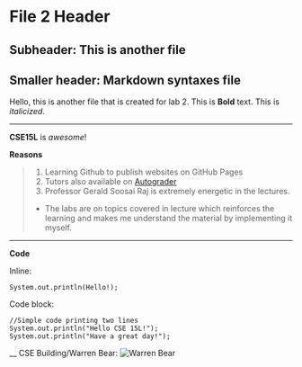 # File 2 Header
## Subheader: This is another file
## Smaller header: Markdown syntaxes file

Hello, this is another file that is created for lab 2.
This is **Bold** text.
This is *italicized*. 

___

**CSE15L** is _awesome_!

__Reasons__
> 1. Learning Github to publish websites on GitHub Pages
> 2. Tutors also available on [Autograder](https://autograder.ucsd.edu)
> 3. Professor Gerald Soosai Raj is extremely energetic in the lectures.
> * The labs are on topics covered in lecture which reinforces the learning and makes me understand the material by implementing it myself.

___
**Code**

Inline:

`System.out.println(Hello!);`

Code block:

```
//Simple code printing two lines
System.out.println("Hello CSE 15L!");
System.out.println("Have a great day!");

```

__
CSE Building/Warren Bear:
![Warren Bear](https://www.uctv.tv/images/default/37821.jpg)
